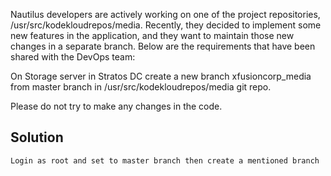 Nautilus developers are actively working on one of the project repositories, /usr/src/kodekloudrepos/media. Recently, they decided to implement some new features in the application, and they want to maintain those new changes in a separate branch. Below are the requirements that have been shared with the DevOps team:



On Storage server in Stratos DC create a new branch xfusioncorp_media from master branch in /usr/src/kodekloudrepos/media git repo.


Please do not try to make any changes in the code.

## Solution


```
Login as root and set to master branch then create a mentioned branch
```
